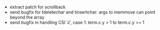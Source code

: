 * extract patch for scrollback
* send bugfix for tdeletechar and tinsertchar: args to memmove can point beyond
  the array
* send bugfix in handling CSI 'J', case 1: term.c.y > 1 to term.c.y >= 1
